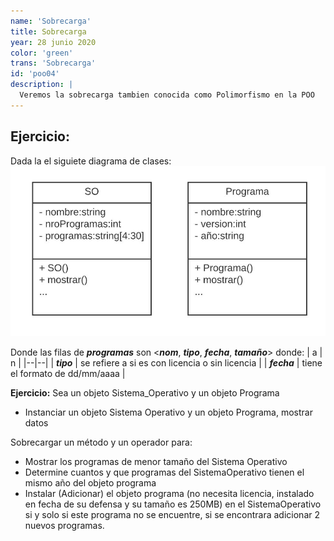 ```yaml
---
name: 'Sobrecarga'
title: Sobrecarga
year: 28 junio 2020
color: 'green'
trans: 'Sobrecarga'
id: 'poo04'
description: |
  Veremos la sobrecarga tambien conocida como Polimorfismo en la POO
---
```


## Ejercicio:

Dada la el siguiete diagrama de clases: 
![](https://github.com/doneber/POO/blob/master/Resources/OS-Program.JPG?raw=true)


Donde las filas de ***programas*** son <***nom***, ***tipo***, ***fecha***, ***tamaño***> donde:
| a | n |
|--|--|
| ***tipo*** | se refiere a si es con licencia o sin licencia |
| ***fecha*** | tiene el formato de dd/mm/aaaa |
&nbsp;


**Ejercicio:**
Sea un objeto Sistema_Operativo y un objeto Programa
- Instanciar un objeto Sistema Operativo y un objeto Programa, mostrar datos

Sobrecargar un método y un operador para:

- Mostrar los programas de menor tamaño del Sistema Operativo
- Determine cuantos y que programas del SistemaOperativo tienen el mismo año del objeto programa
- Instalar (Adicionar) el objeto programa (no necesita licencia, instalado en fecha de su defensa y su tamaño es 250MB) en el SistemaOperativo si y solo si este programa no se encuentre, si se encontrara adicionar 2 nuevos programas.